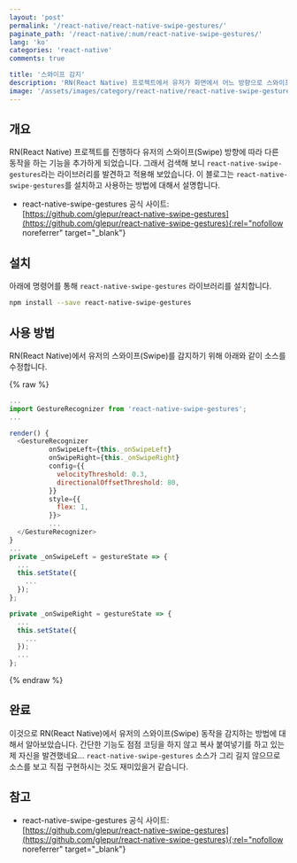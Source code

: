 ```yaml
---
layout: 'post'
permalink: '/react-native/react-native-swipe-gestures/'
paginate_path: '/react-native/:num/react-native-swipe-gestures/'
lang: 'ko'
categories: 'react-native'
comments: true

title: '스와이프 감지'
description: 'RN(React Native) 프로젝트에서 유저가 화면에서 어느 방향으로 스와이프(Swipe) 했는지 감지하기 위해 react-native-swipe-gestures를 사용해 보자'
image: '/assets/images/category/react-native/react-native-swipe-gestures.jpg'
---
```



## 개요
RN(React Native) 프로젝트를 진행하다 유저의 스와이프(Swipe) 방향에 따라 다른 동작을 하는 기능을 추가하게 되었습니다. 그래서 검색해 보니 ```react-native-swipe-gestures```라는 라이브러리를 발견하고 적용해 보았습니다. 이 블로그는 ```react-native-swipe-gestures```를 설치하고 사용하는 방법에 대해서 설명합니다.

- react-native-swipe-gestures 공식 사이트: [https://github.com/glepur/react-native-swipe-gestures](https://github.com/glepur/react-native-swipe-gestures){:rel="nofollow noreferrer" target="_blank"}

## 설치
아래에 명령어를 통해 ```react-native-swipe-gestures``` 라이브러리를 설치합니다.

```bash
npm install --save react-native-swipe-gestures
```

## 사용 방법
RN(React Native)에서 유저의 스와이프(Swipe)를 감지하기 위해 아래와 같이 소스를 수정합니다.

{% raw %}
```js
...
import GestureRecognizer from 'react-native-swipe-gestures';
...

render() {
  <GestureRecognizer
          onSwipeLeft={this._onSwipeLeft}
          onSwipeRight={this._onSwipeRight}
          config={{
            velocityThreshold: 0.3,
            directionalOffsetThreshold: 80,
          }}
          style={{
            flex: 1,
          }}>
          ...
  </GestureRecognizer>
}
...
private _onSwipeLeft = gestureState => {
  ...
  this.setState({
    ...
  });
};

private _onSwipeRight = gestureState => {
  ...
  this.setState({
    ...
  });
  ...
};
```
{% endraw %}

## 완료
이것으로 RN(React Native)에서 유저의 스와이프(Swipe) 동작을 감지하는 방법에 대해서 알아보았습니다. 간단한 기능도 점점 코딩을 하지 않고 복사 붙여넣기를 하고 있는 제 자신을 발견했네요... ```react-native-swipe-gestures``` 소스가 그리 길지 않으므로 소스를 보고 직접 구현하시는 것도 재미있을거 같습니다.


## 참고
- react-native-swipe-gestures 공식 사이트: [https://github.com/glepur/react-native-swipe-gestures](https://github.com/glepur/react-native-swipe-gestures){:rel="nofollow noreferrer" target="_blank"}
